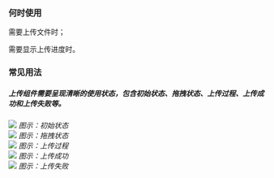 


### 何时使用

需要上传文件时；

需要显示上传进度时。

### 常见用法

##### 上传组件需要呈现清晰的使用状态，包含初始状态、拖拽状态、上传过程、上传成功和上传失败等。

<div class="legend">
  <div class="item">
    <img src="https://oteam-tdesign-1258344706.cos.ap-guangzhou.myqcloud.com/site/design/%E4%B8%8A%E4%BC%A01@2x.png"/>
     <em>图示：初始状态</em>
  </div>

  <div class="item">
    <img src="https://oteam-tdesign-1258344706.cos.ap-guangzhou.myqcloud.com/site/design/%E4%B8%8A%E4%BC%A0-2@2x.png"/>
    <em>图示：拖拽状态</em>
  </div>

  <div class="item">
    <img src="https://oteam-tdesign-1258344706.cos.ap-guangzhou.myqcloud.com/site/design/%E4%B8%8A%E4%BC%A0-3@2x.png"/>
    <em>图示：上传过程</em>
  </div>

  <div class="item">
    <img src="https://oteam-tdesign-1258344706.cos.ap-guangzhou.myqcloud.com/site/design/%E4%B8%8A%E4%BC%A0-4@2x.png"/>
    <em>图示：上传成功</em>
  </div>

  <div class="item">
    <img src="https://oteam-tdesign-1258344706.cos.ap-guangzhou.myqcloud.com/site/design/upload-5@2x.png"/>
    <em>图示：上传失败</em>
  </div>
</div>
